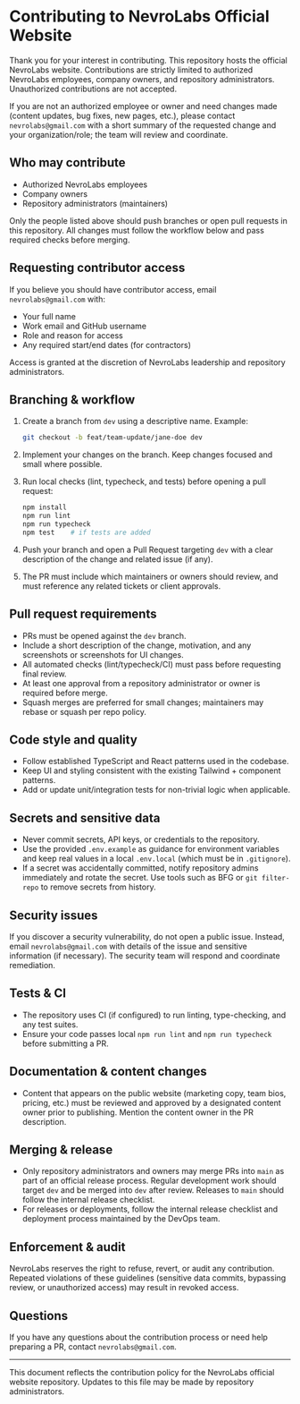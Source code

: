 # Contributing to NevroLabs Official Website

Thank you for your interest in contributing. This repository hosts the official NevroLabs website. Contributions are strictly limited to authorized NevroLabs employees, company owners, and repository administrators. Unauthorized contributions are not accepted.

If you are not an authorized employee or owner and need changes made (content updates, bug fixes, new pages, etc.), please contact `nevrolabs@gmail.com` with a short summary of the requested change and your organization/role; the team will review and coordinate.

## Who may contribute

- Authorized NevroLabs employees
- Company owners
- Repository administrators (maintainers)

Only the people listed above should push branches or open pull requests in this repository. All changes must follow the workflow below and pass required checks before merging.

## Requesting contributor access

If you believe you should have contributor access, email `nevrolabs@gmail.com` with:

- Your full name
- Work email and GitHub username
- Role and reason for access
- Any required start/end dates (for contractors)

Access is granted at the discretion of NevroLabs leadership and repository administrators.

## Branching & workflow

1. Create a branch from `dev` using a descriptive name. Example:

   ```bash
   git checkout -b feat/team-update/jane-doe dev
   ```

2. Implement your changes on the branch. Keep changes focused and small where possible.

3. Run local checks (lint, typecheck, and tests) before opening a pull request:

   ```bash
   npm install
   npm run lint
   npm run typecheck
   npm test    # if tests are added
   ```

4. Push your branch and open a Pull Request targeting `dev` with a clear description of the change and related issue (if any).

5. The PR must include which maintainers or owners should review, and must reference any related tickets or client approvals.

## Pull request requirements

- PRs must be opened against the `dev` branch.
- Include a short description of the change, motivation, and any screenshots or screenshots for UI changes.
- All automated checks (lint/typecheck/CI) must pass before requesting final review.
- At least one approval from a repository administrator or owner is required before merge.
- Squash merges are preferred for small changes; maintainers may rebase or squash per repo policy.

## Code style and quality

- Follow established TypeScript and React patterns used in the codebase.
- Keep UI and styling consistent with the existing Tailwind + component patterns.
- Add or update unit/integration tests for non-trivial logic when applicable.

## Secrets and sensitive data

- Never commit secrets, API keys, or credentials to the repository.
- Use the provided `.env.example` as guidance for environment variables and keep real values in a local `.env.local` (which must be in `.gitignore`).
- If a secret was accidentally committed, notify repository admins immediately and rotate the secret. Use tools such as BFG or `git filter-repo` to remove secrets from history.

## Security issues

If you discover a security vulnerability, do not open a public issue. Instead, email `nevrolabs@gmail.com` with details of the issue and sensitive information (if necessary). The security team will respond and coordinate remediation.

## Tests & CI

- The repository uses CI (if configured) to run linting, type-checking, and any test suites.
- Ensure your code passes local `npm run lint` and `npm run typecheck` before submitting a PR.

## Documentation & content changes

- Content that appears on the public website (marketing copy, team bios, pricing, etc.) must be reviewed and approved by a designated content owner prior to publishing. Mention the content owner in the PR description.

## Merging & release

- Only repository administrators and owners may merge PRs into `main` as part of an official release process. Regular development work should target `dev` and be merged into `dev` after review. Releases to `main` should follow the internal release checklist.
- For releases or deployments, follow the internal release checklist and deployment process maintained by the DevOps team.

## Enforcement & audit

NevroLabs reserves the right to refuse, revert, or audit any contribution. Repeated violations of these guidelines (sensitive data commits, bypassing review, or unauthorized access) may result in revoked access.

## Questions

If you have any questions about the contribution process or need help preparing a PR, contact `nevrolabs@gmail.com`.

---

This document reflects the contribution policy for the NevroLabs official website repository. Updates to this file may be made by repository administrators.
